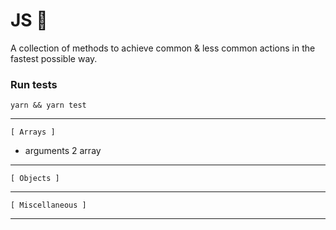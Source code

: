 # JS 🚀

A collection of methods to achieve common & less common actions in the fastest possible way.

### Run tests
`yarn && yarn test`

---

`[ Arrays ]`  

- arguments 2 array

---
`[ Objects ]`


---
`[ Miscellaneous ]`

---